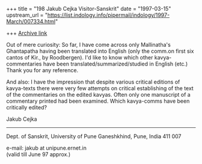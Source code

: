+++
title = "198 Jakub Cejka Visitor-Sanskrit"
date = "1997-03-15"
upstream_url = "https://list.indology.info/pipermail/indology/1997-March/007334.html"

+++
[Archive link](https://list.indology.info/pipermail/indology/1997-March/007334.html)

 Out of mere curiosity:
 So far, I have come across only Mallinatha's Ghantapatha having been
 translated into English (only the comm.on first six cantos of Kir., by
 Roodbergen).  I'd like to know which other kavya-commentaries have been
 translated/summarized/studied in English (etc.) 
   Thank you for any reference.

 And also: I have the impression that despite various critical editions of
 kavya-texts there were very few attempts on critical establishing of the
 text of the commentaries on the edited kavyas.  Often only one manuscript
 of a commentary printed had been examined. Which kavya-comms have been
 critically edited? 



Jakub Cejka
______________________________________________________________________________
Dept. of Sanskrit, University of Pune
Ganeshkhind, Pune, India  411 007

e-mail:  jakub at unipune.ernet.in  
(valid till June 97 approx.) 






